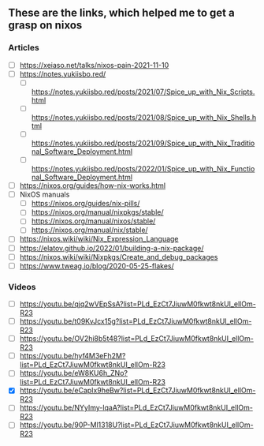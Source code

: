 ## These are the links, which helped me to get a grasp on nixos

### Articles
* [ ] https://xeiaso.net/talks/nixos-pain-2021-11-10
* [ ] https://notes.yukiisbo.red/
	* [ ] https://notes.yukiisbo.red/posts/2021/07/Spice_up_with_Nix_Scripts.html
	* [ ] https://notes.yukiisbo.red/posts/2021/08/Spice_up_with_Nix_Shells.html
	* [ ] https://notes.yukiisbo.red/posts/2021/09/Spice_up_with_Nix_Traditional_Software_Deployment.html
	* [ ] https://notes.yukiisbo.red/posts/2022/01/Spice_up_with_Nix_Functional_Software_Deployment.html
* [ ] https://nixos.org/guides/how-nix-works.html
* [ ] NixOS manuals
	* [ ] https://nixos.org/guides/nix-pills/
	* [ ] https://nixos.org/manual/nixpkgs/stable/
	* [ ] https://nixos.org/manual/nixos/stable/
	* [ ] https://nixos.org/manual/nix/stable/
* [ ] https://nixos.wiki/wiki/Nix_Expression_Language
* [ ] https://elatov.github.io/2022/01/building-a-nix-package/
* [ ] https://nixos.wiki/wiki/Nixpkgs/Create_and_debug_packages
* [ ] https://www.tweag.io/blog/2020-05-25-flakes/

### Videos
* [ ] https://youtu.be/qjq2wVEpSsA?list=PLd_EzCt7JiuwM0fkwt8nkUI_ellOm-R23
* [ ] https://youtu.be/t09KvJcx15g?list=PLd_EzCt7JiuwM0fkwt8nkUI_ellOm-R23
* [ ] https://youtu.be/OV2hi8b5t48?list=PLd_EzCt7JiuwM0fkwt8nkUI_ellOm-R23
* [ ] https://youtu.be/hyf4M3eFh2M?list=PLd_EzCt7JiuwM0fkwt8nkUI_ellOm-R23
* [ ] https://youtu.be/eW8KU6h_ZNo?list=PLd_EzCt7JiuwM0fkwt8nkUI_ellOm-R23
* [x] https://youtu.be/eCapIx9heBw?list=PLd_EzCt7JiuwM0fkwt8nkUI_ellOm-R23
* [ ] https://youtu.be/NYyImy-lqaA?list=PLd_EzCt7JiuwM0fkwt8nkUI_ellOm-R23
* [ ] https://youtu.be/90P-Ml1318U?list=PLd_EzCt7JiuwM0fkwt8nkUI_ellOm-R23
